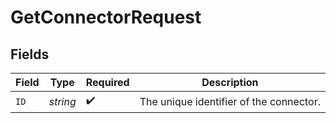 # GetConnectorRequest


## Fields

| Field                                   | Type                                    | Required                                | Description                             |
| --------------------------------------- | --------------------------------------- | --------------------------------------- | --------------------------------------- |
| `ID`                                    | *string*                                | :heavy_check_mark:                      | The unique identifier of the connector. |